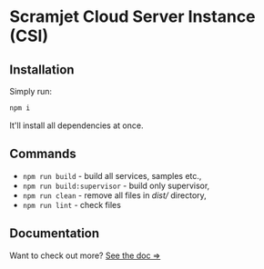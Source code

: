 # Scramjet Cloud Server Instance (CSI)

## Installation

Simply run:

```sh
npm i
```

 It'll install all dependencies at once.

## Commands

- `npm run build` - build all services, samples etc.,
- `npm run build:supervisor` - build only supervisor,
- `npm run clean` - remove all files in *dist/* directory,
- `npm run lint` - check files

## Documentation

Want to check out more? [See the doc =>](https://github.com/scramjet-cloud-platform/docs)
